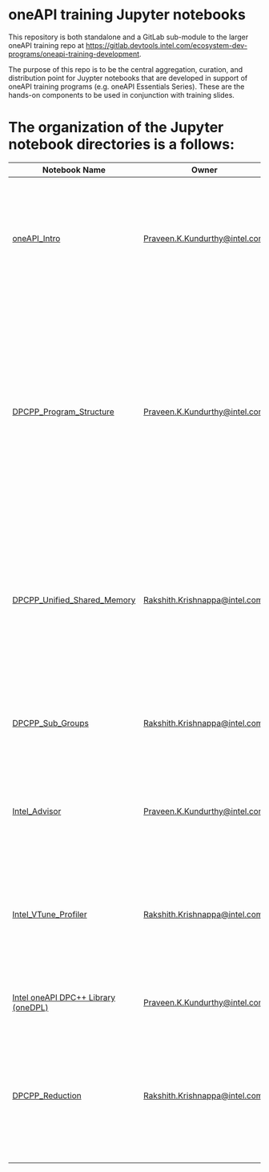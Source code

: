 # oneAPI training Jupyter notebooks
This repository is both standalone and a GitLab sub-module to the larger oneAPI training repo at https://gitlab.devtools.intel.com/ecosystem-dev-programs/oneapi-training-development.

The purpose of this repo is to be the central aggregation, curation, and distribution point for Juypter notebooks that are developed in support of oneAPI training programs (e.g. oneAPI Essentials Series).  These are the hands-on components to be used in conjunction with training slides.

# The organization of the Jupyter notebook directories is a follows:

| Notebook Name | Owner | Description |
|---|---|---|
|[oneAPI_Intro](01_oneAPI_Intro)|Praveen.K.Kundurthy@intel.com| + Introduction and Motivation for oneAPI and DPC++.<br>+ DPC++ __Hello World__<br>+ Compiling DPC++ and __DevCloud__ Usage<br>+ ___Lab Excercise___: Vector Increment to Vector Add |
|[DPCPP_Program_Structure](02_DPCPP_Program_Structure)|Praveen.K.Kundurthy@intel.com| + __Classes__ - device, device_selector, queue, basic kernels and ND-Range kernels, Buffers-Accessor memory model<br>+ DPC++ __Code Anotomy__<br>+ Implicit __Dependency__ with Accessors, __Synchronization__ with Host Accessor and Buffer Destruction<br>+ Creating __Custom__ Device Selector<br>+ ___Lab Exercise___: Complex Multiplication |
|[DPCPP_Unified_Shared_Memory](03_DPCPP_Unified_Shared_Memory)|Rakshith.Krishnappa@intel.com| + What is Unified Shared Memory(USM) and Motivation<br>+ __Implicit and Explicit USM__ code example<br>+ Handling __data dependency__ using depends_on() and ordered queues<br>+ ___Lab Exercise___: Solving data dependency with USM |
|[DPCPP_Sub_Groups](04_DPCPP_Sub_Groups)|Rakshith.Krishnappa@intel.com| + What is Sub-Goups and Motivation<br>+ Quering for __sub-group info__<br>+ Sub-group __collectives__<br>+ Sub-group __shuffle operations__ |
|[Intel_Advisor](05_Intel_Advisor)|Praveen.K.Kundurthy@intel.com| + __Offload Advisor__ Tool usage and command-line options<br>+ __Roofline Analysis__ and command-line options |
|[Intel_VTune_Profiler](06_Intel_VTune_Profiler)|Rakshith.Krishnappa@intel.com| + Intel VTune Profiler usage __in Intel DevCloud__ environment using command-line options<br>+ ___Lab Excercise___: VTune Profiling by collecting __gpu_hotspots__ for [iso3dfd](https://github.com/intel/HPCKit-code-samples/tree/master/Compiler/iso3dfd_dpcpp) sample application. |
|[Intel oneAPI DPC++ Library (oneDPL)](07_DPCPP_Library)|Praveen.K.Kundurthy@intel.com| + Introduction to DPC++ Library<br>+ ___Lab Excercise___: Gamma Correction with oneDPL |
|[DPCPP_Reduction](08_DPCPP_Reduction)|Rakshith.Krishnappa@intel.com| + What are Reductions<br>+ Challenges with parallelizing reductions<br>+ __ONEAPI::reduce__ function for sub-groups and work-groups<br>+ __ONEAPI::reduction__ object in parallel_for |


